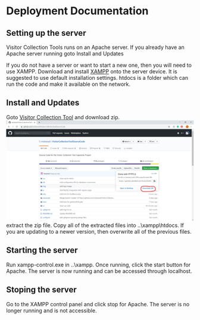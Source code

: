 # Deployment Documentation

## Setting up the server

Visitor Collection Tools runs on an Apache server. If you already have an Apache server running goto Install and Updates

If you do not have a server or want to start a new one, then you will need to use XAMPP. Download and install [XAMPP](https://www.apachefriends.org/index.html) onto the server device. It is suggested to use default installation settings. htdocs is a folder which can run the code and make it available on the network. 

## Install and Updates

Goto [Visitor Collection Tool](https://github.com/mdnessel/VisitorCollectionToolSourceCode) and download zip.
![](https://github.com/IanShepard/VisitorCollectionTool/blob/master/Auxiliary%20Files/download_zip.jpg)
extract the zip file. Copy all of the extracted files into ..\xampp\htdocs. If you are updating to a newer version, then overwrite all of the previous files.

## Starting the server

Run xampp-control.exe in ..\xampp. Once running, click the start button for Apache. The server is now running and can be accessed through localhost.

## Stoping the server

Go to the XAMPP control panel and click stop for Apache. The server is no longer running and is not accessible.
